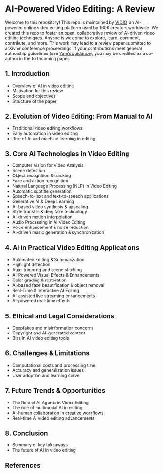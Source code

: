 # AI-Powered Video Editing: A Review

Welcome to this repository! This repo is maintained by [VIDIO](https://www.vidio.ai), an AI-powered online video editing platform used by 160K creators worldwide. We created this repo to foster an open, collaborative review of AI-driven video editing techniques. Anyone is welcome to explore, learn, comment, contribute, and more. This work may lead to a review paper submitted to arXiv or conference proceedings. If your contributions meet general authorship guidelines (see [Yale’s guidance](https://provost.yale.edu/policies/academic-integrity/guidance-authorship-scholarly-or-scientific-publications)), you may be credited as a co-author in the forthcoming paper.

## 1. Introduction
* Overview of AI in video editing
* Motivation for this review
* Scope and objectives
* Structure of the paper

## 2. Evolution of Video Editing: From Manual to AI
* Traditional video editing workflows
* Early automation in video editing
* Rise of AI and machine learning in editing

## 3. Core AI Technologies in Video Editing
* Computer Vision for Video Analysis
* Scene detection
* Object recognition & tracking
* Face and action recognition
* Natural Language Processing (NLP) in Video Editing
* Automatic subtitle generation
* Speech-to-text and text-to-speech applications
* Generative AI & Deep Learning
* AI-based video synthesis & upscaling
* Style transfer & deepfake technology
* AI-driven motion interpolation
* Audio Processing in AI Video Editing
* Voice enhancement & noise reduction
* AI-driven music generation & synchronization

## 4. AI in Practical Video Editing Applications
* Automated Editing & Summarization
* Highlight detection
* Auto-trimming and scene stitching
* AI-Powered Visual Effects & Enhancements
* Color grading & restoration
* AI-based face beautification & object removal
* Real-Time & Interactive AI Editing
* AI-assisted live streaming enhancements
* AI-powered real-time effects

## 5. Ethical and Legal Considerations
* Deepfakes and misinformation concerns
* Copyright and AI-generated content
* Bias in AI video editing tools

## 6. Challenges & Limitations
* Computational costs and processing time
* Accuracy and generalization issues
* User adoption and learning curve

## 7. Future Trends & Opportunities
* The Role of AI Agents in Video Editing
* The role of multimodal AI in editing
* AI-human collaboration in creative workflows
* Real-time AI video editing advancements

## 8. Conclusion
* Summary of key takeaways
* The future of AI in video editing

## References
